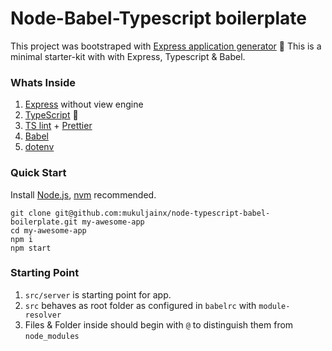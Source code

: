 # Node-Babel-Typescript boilerplate

This project was bootstraped with [Express application generator](https://expressjs.com/en/starter/generator.html) 🚀
This is a minimal starter-kit with with Express, Typescript & Babel.

### Whats Inside

1. [Express](https://github.com/expressjs/express) without view engine
2. [TypeScript](https://github.com/microsoft/TypeScript) 💪
3. [TS lint](https://github.com/palantir/tslint) + [Prettier](https://github.com/prettier/prettier)
4. [Babel](https://github.com/babel/babel)
5. [dotenv](https://github.com/motdotla/dotenv)

### Quick Start

Install [Node.js](https://nodejs.org/en/), [nvm](https://github.com/nvm-sh/nvm) recommended.

```
git clone git@github.com:mukuljainx/node-typescript-babel-boilerplate.git my-awesome-app
cd my-awesome-app
npm i
npm start
```

### Starting Point

1. `src/server` is starting point for app.
2. `src` behaves as root folder as configured in `babelrc` with `module-resolver`
3. Files & Folder inside should begin with `@` to distinguish them from `node_modules`
